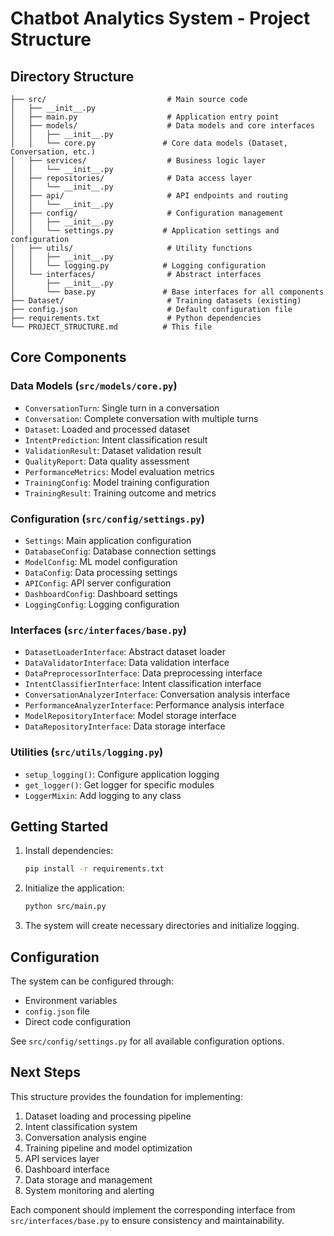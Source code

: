 # Chatbot Analytics System - Project Structure

## Directory Structure

```
├── src/                           # Main source code
│   ├── __init__.py
│   ├── main.py                    # Application entry point
│   ├── models/                    # Data models and core interfaces
│   │   ├── __init__.py
│   │   └── core.py               # Core data models (Dataset, Conversation, etc.)
│   ├── services/                  # Business logic layer
│   │   └── __init__.py
│   ├── repositories/              # Data access layer
│   │   └── __init__.py
│   ├── api/                       # API endpoints and routing
│   │   └── __init__.py
│   ├── config/                    # Configuration management
│   │   ├── __init__.py
│   │   └── settings.py           # Application settings and configuration
│   ├── utils/                     # Utility functions
│   │   ├── __init__.py
│   │   └── logging.py            # Logging configuration
│   └── interfaces/                # Abstract interfaces
│       ├── __init__.py
│       └── base.py               # Base interfaces for all components
├── Dataset/                       # Training datasets (existing)
├── config.json                    # Default configuration file
├── requirements.txt               # Python dependencies
└── PROJECT_STRUCTURE.md          # This file
```

## Core Components

### Data Models (`src/models/core.py`)

- `ConversationTurn`: Single turn in a conversation
- `Conversation`: Complete conversation with multiple turns
- `Dataset`: Loaded and processed dataset
- `IntentPrediction`: Intent classification result
- `ValidationResult`: Dataset validation result
- `QualityReport`: Data quality assessment
- `PerformanceMetrics`: Model evaluation metrics
- `TrainingConfig`: Model training configuration
- `TrainingResult`: Training outcome and metrics

### Configuration (`src/config/settings.py`)

- `Settings`: Main application configuration
- `DatabaseConfig`: Database connection settings
- `ModelConfig`: ML model configuration
- `DataConfig`: Data processing settings
- `APIConfig`: API server configuration
- `DashboardConfig`: Dashboard settings
- `LoggingConfig`: Logging configuration

### Interfaces (`src/interfaces/base.py`)

- `DatasetLoaderInterface`: Abstract dataset loader
- `DataValidatorInterface`: Data validation interface
- `DataPreprocessorInterface`: Data preprocessing interface
- `IntentClassifierInterface`: Intent classification interface
- `ConversationAnalyzerInterface`: Conversation analysis interface
- `PerformanceAnalyzerInterface`: Performance analysis interface
- `ModelRepositoryInterface`: Model storage interface
- `DataRepositoryInterface`: Data storage interface

### Utilities (`src/utils/logging.py`)

- `setup_logging()`: Configure application logging
- `get_logger()`: Get logger for specific modules
- `LoggerMixin`: Add logging to any class

## Getting Started

1. Install dependencies:

   ```bash
   pip install -r requirements.txt
   ```

2. Initialize the application:

   ```bash
   python src/main.py
   ```

3. The system will create necessary directories and initialize logging.

## Configuration

The system can be configured through:

- Environment variables
- `config.json` file
- Direct code configuration

See `src/config/settings.py` for all available configuration options.

## Next Steps

This structure provides the foundation for implementing:

1. Dataset loading and processing pipeline
2. Intent classification system
3. Conversation analysis engine
4. Training pipeline and model optimization
5. API services layer
6. Dashboard interface
7. Data storage and management
8. System monitoring and alerting

Each component should implement the corresponding interface from `src/interfaces/base.py` to ensure consistency and maintainability.
